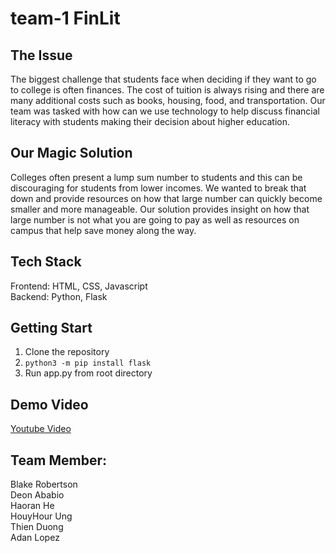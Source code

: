 # team-1 FinLit

## The Issue    
The biggest challenge that students face when deciding if they want to go to college is often finances. The cost of tuition is always rising and there are many additional costs such as books, housing, food, and transportation. Our team was tasked with how can we use technology to help discuss financial literacy with students making their decision about higher education.    

## Our Magic Solution   
Colleges often present a lump sum number to students and this can be discouraging for students from lower incomes. We wanted to break that down and provide resources on how that large number can quickly become smaller and more manageable. Our solution provides insight on how that large number is not what you are going to pay as well as resources on campus that help save money along the way.   

## Tech Stack   
Frontend: HTML, CSS, Javascript       
Backend: Python, Flask      

## Getting Start    
1. Clone the repository     
2. `python3 -m pip install flask`       
3. Run app.py from root directory     

## Demo Video   
[Youtube Video](https://www.youtube.com/watch?v=HoIKmkRz7X0&feature=youtu.be)   

## Team Member:
Blake Robertson   
Deon Ababio   
Haoran He   
HouyHour Ung    
Thien Duong   
Adan Lopez    

